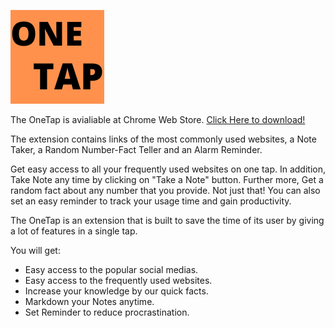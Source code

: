![](images/mylogo.png)

The OneTap is avialiable at Chrome Web Store.
[Click Here to download!](https://chrome.google.com/webstore/detail/the-one-tap/hieblegcgoipinfbledfdfgadnokjdge/related?hl=en&authuser=0)

The extension contains links of the most commonly used websites, a Note Taker, a Random Number-Fact Teller and an Alarm Reminder.

Get easy access to all your frequently used websites on one tap.
In addition, Take Note any time by clicking on "Take a Note" button.
Further more, Get a random fact about any number that you provide.
Not just that! You can also set an easy reminder to track your usage time and gain productivity.


The OneTap is an extension that is built to save the time of its user by giving a lot of features in a single tap.

You will get:
- Easy access to the popular social medias.
- Easy access to the frequently used websites.
- Increase your knowledge by our quick facts.
- Markdown your Notes anytime.
- Set Reminder to reduce procrastination.

